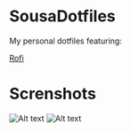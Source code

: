 # SousaDotfiles
My personal dotfiles featuring:

[Rofi](https://wiki.archlinux.org/index.php/Rofi)  
  

# Screnshots
![Alt text](https://github.com/Telmo-Sousa/SousaDotfiles/blob/main/desktopshowoff.png "Desktop")
![Alt text](https://github.com/Telmo-Sousa/SousaDotfiles/blob/main/rofishowoff.png "Rofi")

